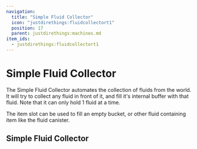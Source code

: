```yaml
---
navigation:
  title: "Simple Fluid Collector"
  icon: "justdirethings:fluidcollectort1"
  position: 17
  parent: justdirethings:machines.md
item_ids:
  - justdirethings:fluidcollectort1
---
```


# Simple Fluid Collector

The Simple Fluid Collector automates the collection of fluids from the world. It will try to collect any fluid in front of it, and fill it's internal buffer with that fluid. Note that it can only hold 1 fluid at a time.

The item slot can be used to fill an empty bucket, or other fluid containing item like the fluid canister.

## Simple Fluid Collector



<Recipe id="justdirethings:fluidcollectort1" />

